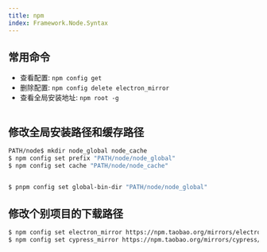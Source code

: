 ```yaml
---
title: npm
index: Framework.Node.Syntax
---
```



## 常用命令

- 查看配置: `npm config get`
- 删除配置: `npm config delete electron_mirror`
- 查看全局安装地址: `npm root -g`

``` 
```

## 修改全局安装路径和缓存路径

``` bash
PATH/node$ mkdir node_global node_cache
$ npm config set prefix "PATH/node/node_global"
$ npm config set cache "PATH/node/node_cache"


$ pnpm config set global-bin-dir "PATH/node/node_global"

```


## 修改个别项目的下载路径


``` bash
$ npm config set electron_mirror https://npm.taobao.org/mirrors/electron/
$ npm config set cypress_mirror https://npm.taobao.org/mirrors/cypress/
```